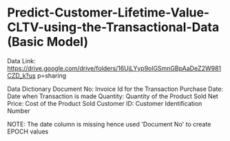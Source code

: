 # Predict-Customer-Lifetime-Value-CLTV-using-the-Transactional-Data (Basic Model)
Data Link: https://drive.google.com/drive/folders/16UjLYyp9olGSmnGBpAaDeZ2W981CZD_k?us p=sharing


Data Dictionary
Document No: Invoice Id for the Transaction
Purchase Date: Date when Transaction is made
Quantity: Quantity of the Product Sold
Net Price: Cost of the Product Sold
Customer ID: Customer Identification Number

NOTE: The date column is missing hence used 'Document No' to create EPOCH values




